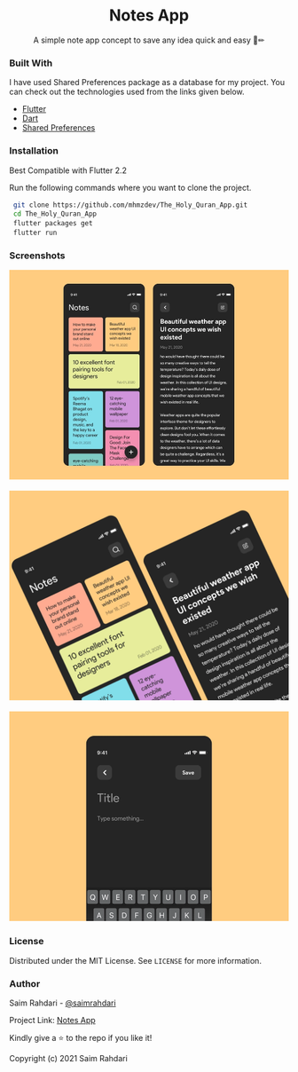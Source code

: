   <h1 align="center">Notes App</h1>

  <p align="center">
    A simple note app concept to save any idea quick and easy 📝✏
    <br />

### Built With

I have used Shared Preferences package as a database for my project. You can check out the technologies used from the links given below.
* [Flutter](https://flutter.dev/)
* [Dart](https://dart.dev/)
* [Shared Preferences](https://pub.dev/packages/shared_preferences)


### Installation

Best Compatible with Flutter 2.2

Run the following commands where you want to clone the project.
   ```sh
    git clone https://github.com/mhmzdev/The_Holy_Quran_App.git
    cd The_Holy_Quran_App
    flutter packages get
    flutter run
   ```

### Screenshots
![](assets/images/1.png)
</br>
</br>
![](assets/images/2.png)
</br>
</br>
![](assets/images/3.png)

### License

Distributed under the MIT License. See `LICENSE` for more information.

### Author

Saim Rahdari - [@saimrahdari](https://twitter.com/saimrahdari)

Project Link: [Notes App](https://github.com/saimrahdari/Notes_App.git)

Kindly give a ⭐ to the repo if you like it!

Copyright (c) 2021 Saim Rahdari
